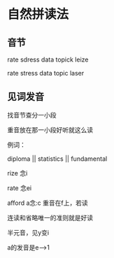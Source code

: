 # 自然拼读法

## 音节

rate sdress data topick leize

rate stress data topic laser

## 见词发音

找音节查分一小段

重音放在那一小段好听就这么读

例词：

diploma || statistics || fundamental

rize  念i

rate  念ei

afford a念:c 重音在f上，若读

连读和省略唯一的准则就是好读

半元音，见y变i

a的发音是e-->1